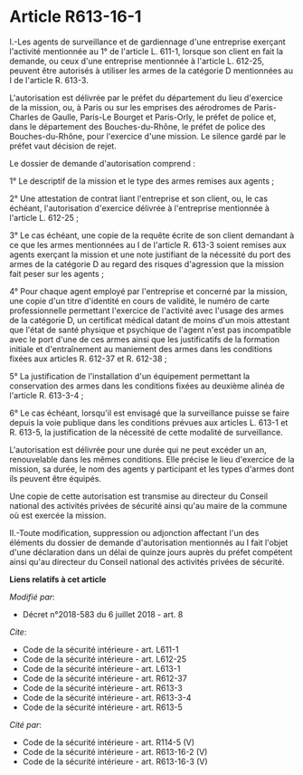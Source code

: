 # Article R613-16-1

I.-Les agents de surveillance et de gardiennage d'une entreprise exerçant l'activité mentionnée au 1° de l'article L. 611-1,
lorsque son client en fait la demande, ou ceux d'une entreprise mentionnée à l'article L. 612-25, peuvent être autorisés à
utiliser les armes de la catégorie D mentionnées au I de l'article R. 613-3.

L'autorisation est délivrée par le préfet du département du lieu d'exercice de la mission, ou, à Paris ou sur les emprises
des aérodromes de Paris-Charles de Gaulle, Paris-Le Bourget et Paris-Orly, le préfet de police et, dans le département des
Bouches-du-Rhône, le préfet de police des Bouches-du-Rhône, pour l'exercice d'une mission. Le silence gardé par le préfet
vaut décision de rejet.

Le dossier de demande d'autorisation comprend :

1° Le descriptif de la mission et le type des armes remises aux agents ;

2° Une attestation de contrat liant l'entreprise et son client, ou, le cas échéant, l'autorisation d'exercice délivrée à
l'entreprise mentionnée à l'article L. 612-25 ;

3° Le cas échéant, une copie de la requête écrite de son client demandant à ce que les armes mentionnées au I de l'article R.
613-3 soient remises aux agents exerçant la mission et une note justifiant de la nécessité du port des armes de la catégorie
D au regard des risques d'agression que la mission fait peser sur les agents ;

4° Pour chaque agent employé par l'entreprise et concerné par la mission, une copie d'un titre d'identité en cours de
validité, le numéro de carte professionnelle permettant l'exercice de l'activité avec l'usage des armes de la catégorie D, un
certificat médical datant de moins d'un mois attestant que l'état de santé physique et psychique de l'agent n'est pas
incompatible avec le port d'une de ces armes ainsi que les justificatifs de la formation initiale et d'entraînement au
maniement des armes dans les conditions fixées aux articles R. 612-37 et R. 612-38 ;

5° La justification de l'installation d'un équipement permettant la conservation des armes dans les conditions fixées au
deuxième alinéa de l'article R. 613-3-4 ;

6° Le cas échéant, lorsqu'il est envisagé que la surveillance puisse se faire depuis la voie publique dans les conditions
prévues aux articles L. 613-1 et R. 613-5, la justification de la nécessité de cette modalité de surveillance.

L'autorisation est délivrée pour une durée qui ne peut excéder un an, renouvelable dans les mêmes conditions. Elle précise le
lieu d'exercice de la mission, sa durée, le nom des agents y participant et les types d'armes dont ils peuvent être équipés.

Une copie de cette autorisation est transmise au directeur du Conseil national des activités privées de sécurité ainsi qu'au
maire de la commune où est exercée la mission.

II.-Toute modification, suppression ou adjonction affectant l'un des éléments du dossier de demande d'autorisation mentionnés
au I fait l'objet d'une déclaration dans un délai de quinze jours auprès du préfet compétent ainsi qu'au directeur du Conseil
national des activités privées de sécurité.

**Liens relatifs à cet article**

_Modifié par_:

  - Décret n°2018-583 du 6 juillet 2018 - art. 8

_Cite_:

  - Code de la sécurité intérieure - art. L611-1
  - Code de la sécurité intérieure - art. L612-25
  - Code de la sécurité intérieure - art. L613-1
  - Code de la sécurité intérieure - art. R612-37
  - Code de la sécurité intérieure - art. R613-3
  - Code de la sécurité intérieure - art. R613-3-4
  - Code de la sécurité intérieure - art. R613-5

_Cité par_:

  - Code de la sécurité intérieure - art. R114-5 (V)
  - Code de la sécurité intérieure - art. R613-16-2 (V)
  - Code de la sécurité intérieure - art. R613-16-3 (V)
